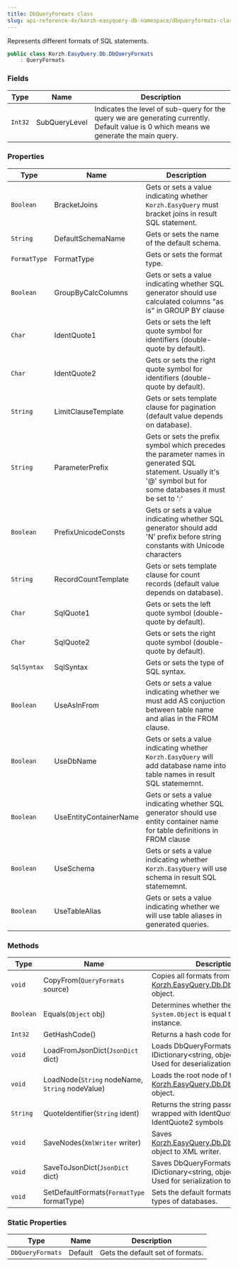 ```yaml
---
title: DbQueryFormats class
slug: api-reference-4x/korzh-easyquery-db-namespace/dbqueryformats-class
---
```



Represents different formats of SQL statements.
```csharp
public class Korzh.EasyQuery.Db.DbQueryFormats
    : QueryFormats

```

### Fields

| Type | Name | Description | 
| --- | --- | --- | 
| `Int32` | SubQueryLevel | Indicates the level of sub-query for the query we are generating currently.  Default value is 0 which means we generate the main query. | 


### Properties

| Type | Name | Description | 
| --- | --- | --- | 
| `Boolean` | BracketJoins | Gets or sets a value indicating whether `Korzh.EasyQuery` must bracket joins in result SQL statement. | 
| `String` | DefaultSchemaName | Gets or sets the name of the default schema. | 
| `FormatType` | FormatType | Gets or sets the format type. | 
| `Boolean` | GroupByCalcColumns | Gets or sets a value indicating whether SQL generator should use calculated columns "as is" in GROUP BY clause | 
| `Char` | IdentQuote1 | Gets or sets the left quote symbol for identifiers (double-quote by default). | 
| `Char` | IdentQuote2 | Gets or sets the right quote symbol for identifiers (double-quote by default). | 
| `String` | LimitClauseTemplate | Gets or sets template clause for pagination (default value depends on database). | 
| `String` | ParameterPrefix | Gets or sets the prefix symbol which precedes the parameter names in generated SQL statement.  Usually it's '@' symbol but for some databases it must be set to ':' | 
| `Boolean` | PrefixUnicodeConsts | Gets or sets a value indicating whether SQL generator should add 'N' prefix before string constants with Unicode characters | 
| `String` | RecordCountTemplate | Gets or sets template clause for count records (default value depends on database). | 
| `Char` | SqlQuote1 | Gets or sets the left quote symbol (double-quote by default). | 
| `Char` | SqlQuote2 | Gets or sets the right quote symbol (double-quote by default). | 
| `SqlSyntax` | SqlSyntax | Gets or sets the type of SQL syntax. | 
| `Boolean` | UseAsInFrom | Gets or sets a value indicating whether we must add AS conjuction between table name and alias in the FROM clause. | 
| `Boolean` | UseDbName | Gets or sets a value indicating whether `Korzh.EasyQuery` will add database name into table names in result SQL statememnt. | 
| `Boolean` | UseEntityContainerName | Gets or sets a value indicating whether SQL generator should use entity container name for table definitions in FROM clause | 
| `Boolean` | UseSchema | Gets or sets a value indicating whether `Korzh.EasyQuery` will use schema in result SQL statememnt. | 
| `Boolean` | UseTableAlias | Gets or sets a value indicating whether we will use table aliases in generated queries. | 


### Methods

| Type | Name | Description | 
| --- | --- | --- | 
| `void` | CopyFrom(`QueryFormats` source) | Copies all formats from some [Korzh.EasyQuery.Db.DbQueryFormats](/api-reference-4x/korzh-easyquery-db-namespace/dbqueryformats-class) object. | 
| `Boolean` | Equals(`Object` obj) | Determines whether the specified `System.Object` is equal to this instance. | 
| `Int32` | GetHashCode() | Returns a hash code for this instance. | 
| `void` | LoadFromJsonDict(`JsonDict` dict) | Loads DbQueryFormats from the IDictionary&lt;string, object&gt; object.  Used for deserialization from JSON | 
| `void` | LoadNode(`String` nodeName, `String` nodeValue) | Loads the root node of the [Korzh.EasyQuery.Db.DbQueryFormats](/api-reference-4x/korzh-easyquery-db-namespace/dbqueryformats-class) object. | 
| `String` | QuoteIdentifier(`String` ident) | Returns the string passed in paraters wrapped with IdentQuote1 and IdentQuote2 symbols | 
| `void` | SaveNodes(`XmlWriter` writer) | Saves [Korzh.EasyQuery.Db.DbQueryFormats](/api-reference-4x/korzh-easyquery-db-namespace/dbqueryformats-class) object to XML writer. | 
| `void` | SaveToJsonDict(`JsonDict` dict) | Saves DbQueryFormats to IDictionary&lt;string, object&gt; object.  Used for serialization to JSON | 
| `void` | SetDefaultFormats(`FormatType` formatType) | Sets the default formats for different types of databases. | 


### Static Properties

| Type | Name | Description | 
| --- | --- | --- | 
| `DbQueryFormats` | Default | Gets the default set of formats. |